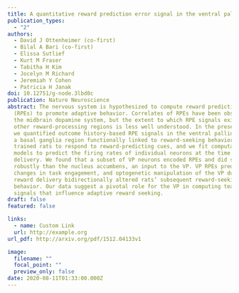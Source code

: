 ```yaml
---
title: A quantitative reward prediction error signal in the ventral pallidum
publication_types:
  - "2"
authors:
  - David J Ottenheimer (co-first)
  - Bilal A Bari (co-first)
  - Elissa Sutlief
  - Kurt M Fraser
  - Tabitha H Kim
  - Jocelyn M Richard
  - Jeremiah Y Cohen
  - Patricia H Janak
doi: 10.12751/g-node.3lbd0c
publication: Nature Neuroscience
abstract: The nervous system is hypothesized to compute reward prediction errors
  (RPEs) to promote adaptive behavior. Correlates of RPEs have been observed in
  the midbrain dopamine system, but the extent to which RPE signals exist in
  other reward-processing regions is less well understood. In the present study,
  we quantified outcome history-based RPE signals in the ventral pallidum (VP),
  a basal ganglia region functionally linked to reward-seeking behavior. We
  trained rats to respond to reward-predicting cues, and we fit computational
  models to predict the firing rates of individual neurons at the time of reward
  delivery. We found that a subset of VP neurons encoded RPEs and did so more
  robustly than the nucleus accumbens, an input to the VP. VP RPEs predicted
  changes in task engagement, and optogenetic manipulation of the VP during
  reward delivery bidirectionally altered rats’ subsequent reward-seeking
  behavior. Our data suggest a pivotal role for the VP in computing teaching
  signals that influence adaptive reward seeking.
draft: false
featured: false

links:
  - name: Custom Link
  url: http://example.org
url_pdf: http://arxiv.org/pdf/1512.04133v1

image:
  filename: ""
  focal_point: ""
  preview_only: false
date: 2020-08-11T01:33:00.000Z
---
```

